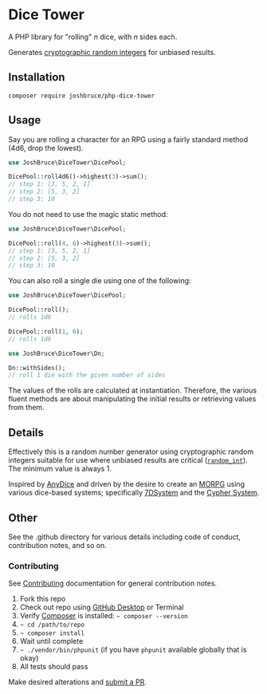# Dice Tower

A PHP library for "rolling" *n* dice, with *n* sides each.

Generates [cryptographic random integers](https://www.php.net/manual/en/function.random-int.php) for unbiased results.

## Installation

```
composer require joshbruce/php-dice-tower
```

## Usage

Say you are rolling a character for an RPG using a fairly standard method (4d6, drop the lowest).

```php
use JoshBruce\DiceTower\DicePool;

DicePool::roll4d6()->highest(3)->sum();
// step 1: [3, 5, 2, 1]
// step 2: [5, 3, 2]
// step 3: 10
```

You do not need to use the magic static method:

```php
use JoshBruce\DiceTower\DicePool;

DicePool::roll(4, 6)->highest(3)->sum();
// step 1: [3, 5, 2, 1]
// step 2: [5, 3, 2]
// step 3: 10
```

You can also roll a single die using one of the following:

```php
use JoshBruce\DiceTower\DicePool;

DicePool::roll();
// rolls 1d6

DicePool::roll(1, 6);
// rolls 1d6

use JoshBruce\DiceTower\Dn;

Dn::withSides();
// roll 1 die with the given number of sides
```

The values of the rolls are calculated at instantiation. Therefore, the various fluent methods are about manipulating the initial results or retrieving values from them.

## Details

Effectively this is a random number generator using cryptographic random integers suitable for use where unbiased results are critical ([`random_int`](https://www.php.net/manual/en/function.random-int.php)). The minimum value is always 1.

Inspired by [AnyDice](https://anydice.com) and driven by the desire to create an [MORPG](https://en.wikipedia.org/wiki/Massively_multiplayer_online_role-playing_game) using various dice-based systems; specifically [7DSystem](http://www.7dsystem.com) and the [Cypher System](http://cypher-system.com).

## Other

See the .github directory for various details including code of conduct, contribution notes, and so on.

### Contributing

See [Contributing](https://github.com/joshbruce/php-dice-tower/blob/master/.github/CONTRIBUTING.md) documentation for general contribution notes.

1. Fork this repo
2. Check out repo using [GitHub Desktop](https://desktop.github.com) or Terminal
2. Verify [Composer](https://getcomposer.org) is installed: `~ composer --version`
3. `~ cd /path/to/repo`
4. `~ composer install`
5. Wait until complete
6. `~ ./vendor/bin/phpunit` (if you have `phpunit` available globally that is okay)
7. All tests should pass

Make desired alterations and [submit a PR](https://docs.github.com/en/free-pro-team@latest/github/collaborating-with-issues-and-pull-requests/creating-a-pull-request).
